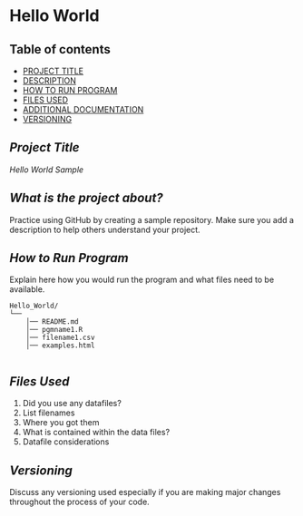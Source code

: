 # Hello World

## **Table of contents**

- [PROJECT TITLE](#Project-Title)
- [DESCRIPTION](#Description)
- [HOW TO RUN PROGRAM](#How-to-run-program)
- [FILES USED](#files-used)
- [ADDITIONAL DOCUMENTATION](#additional-documentation)
- [VERSIONING](#versioning)

## *Project Title*

*Hello World Sample* 

## *What is the project about?*

Practice using GitHub by creating a sample repository. Make sure you add a description to help others understand your project.

## *How to Run Program*


Explain here how you would run the program and what files need to be available. 
```text
Hello_World/
└── 
    │── README.md
    │── pgmname1.R
    │── filename1.csv
    │── examples.html
   
```

## *Files Used*

1. Did you use any datafiles?  
2. List filenames
3. Where you got them 
4. What is contained within the data files?
5. Datafile considerations


## *Versioning*

Discuss any versioning used especially if you are making major changes throughout the process of your code.
